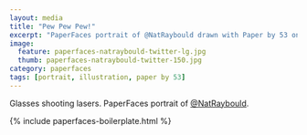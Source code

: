 ```yaml
---
layout: media
title: "Pew Pew Pew!"
excerpt: "PaperFaces portrait of @NatRaybould drawn with Paper by 53 on an iPad."
image: 
  feature: paperfaces-natraybould-twitter-lg.jpg
  thumb: paperfaces-natraybould-twitter-150.jpg
category: paperfaces
tags: [portrait, illustration, paper by 53]
---
```


Glasses shooting lasers. PaperFaces portrait of [@NatRaybould](http://twitter.com/NatRaybould).

{% include paperfaces-boilerplate.html %}
